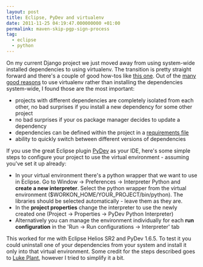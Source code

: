 ```yaml
---
layout: post
title: Eclipse, PyDev and virtualenv
date: 2011-11-25 04:19:47.000000000 +01:00
permalink: maven-skip-pgp-sign-process
tag:
  - eclipse
  - python
---
```

On my current Django project we just moved away from using system-wide installed dependencies to using virtualenv. The transition is pretty straight forward and there's a couple of good how-tos like <a href="http://www.saltycrane.com/blog/2009/05/notes-using-pip-and-virtualenv-django/">this one</a>. Out of the <a href="http://iamzed.com/2009/05/07/a-primer-on-virtualenv/">many good reasons</a> to use virtualenv rather than installing the dependencies system-wide, I found those are the most important: 
<ul>
	<li>projects with different dependencies are completely isolated from each other, no bad surprises if you install a new dependency for some other project</li>
	<li>no bad surprises if your os package manager decides to update a dependency</li>
	<li>dependencies can be defined within the project in a <a href="http://www.saltycrane.com/blog/2009/05/notes-using-pip-and-virtualenv-django/#pip-requirements">requirements file</a></li>
	<li>ability to quickly switch between different versions of dependencies</li>
</ul>
 
If you use the great Eclipse plugin <a href="http://pydev.org/">PyDev</a> as your IDE, here's some simple steps to configure your project to use the virtual environment - assuming you've set it up already:
<ul>
	<li>In your virtual environment there's a python wrapper that we want to use in Eclipse. Go to Window -> Preferences -> Interpreter Python and <strong>create a new interpreter</strong>. Select the python wrapper from the virtual environment ($WORKON_HOME/YOUR_PROJECT/bin/python). The libraries should be selected automatically - leave them as they are. </li>
	<li>In the <strong>project properties</strong> change the interpreter to use the newly created one (Project -> Properties -> PyDev Python Interpreter)</li>
	<li>Alternatively you can manage the environment individually for each <strong>run configuration</strong> in the 'Run -> Run configurations -> Interpreter' tab</li>
</ul>

This worked for me with Eclipse Helios SR2 and PyDev 1.6.5. To test it you could uninstall one of your dependencies from your system and install it only into that virtual environment. Some credit for the steps described goes to <a href="http://lukeplant.me.uk/blog/posts/eclipse-pydev-and-virtualenv/">Luke Plant</a>, however I tried to simplify it a bit. 
